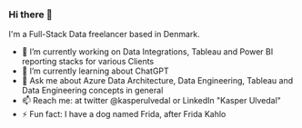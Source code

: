 ### Hi there 👋

I'm a Full-Stack Data freelancer based in Denmark.

<!--
**kasperulvedal/kasperulvedal** is a ✨ _special_ ✨ repository because its `README.md` (this file) appears on your GitHub profile.

Here are some ideas to get you started:

- 🔭 I’m currently working on ...
- 🌱 I’m currently learning ...
- 👯 I’m looking to collaborate on ...
- 🤔 I’m looking for help with ...
- 💬 Ask me about ...
- 📫 How to reach me: ...
- 😄 Pronouns: ...
- ⚡ Fun fact: ...
-->

- 🔭 I’m currently working on Data Integrations, Tableau and Power BI reporting stacks for various Clients
- 🌱 I’m currently learning about ChatGPT
- 💬 Ask me about Azure Data Architecture, Data Engineering, Tableau and Data Engineering concepts in general
- 📫 Reach me: at twitter @kasperulvedal or LinkedIn "Kasper Ulvedal"
- ⚡ Fun fact: I have a dog named Frida, after Frida Kahlo
